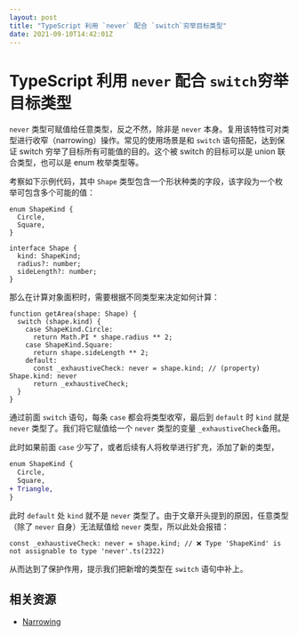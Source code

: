 ```yaml
---
layout: post
title: "TypeScript 利用 `never` 配合 `switch`穷举目标类型"
date: 2021-09-10T14:42:01Z
---
```

# TypeScript 利用 `never` 配合 `switch`穷举目标类型

`never` 类型可赋值给任意类型，反之不然，除非是 `never` 本身。复用该特性可对类型进行收窄（narrowing）操作。常见的使用场景是和 `switch` 语句搭配，达到保证 switch 穷举了目标所有可能值的目的。这个被 switch 的目标可以是 union 联合类型，也可以是 enum 枚举类型等。

考察如下示例代码，其中 `Shape` 类型包含一个形状种类的字段，该字段为一个枚举可包含多个可能的值：

```tsx
enum ShapeKind {
  Circle,
  Square,
}

interface Shape {
  kind: ShapeKind;
  radius?: number;
  sideLength?: number;
}
```

那么在计算对象面积时，需要根据不同类型来决定如何计算：

```tsx
function getArea(shape: Shape) {
  switch (shape.kind) {
    case ShapeKind.Circle:
      return Math.PI * shape.radius ** 2;
    case ShapeKind.Square:
      return shape.sideLength ** 2;
    default:
      const _exhaustiveCheck: never = shape.kind; // (property) Shape.kind: never
      return _exhaustiveCheck;
  }
}
```

通过前面 `switch` 语句，每条 `case` 都会将类型收窄，最后到 `default` 时 `kind` 就是 `never` 类型了。我们将它赋值给一个 `never` 类型的变量 `_exhaustiveCheck`备用。

此时如果前面 `case` 少写了，或者后续有人将枚举进行扩充，添加了新的类型，

```diff
enum ShapeKind {
  Circle,
  Square,
+ Triangle,
}
```

此时 `default` 处 `kind` 就不是 `never` 类型了。由于文章开头提到的原因，任意类型（除了 `never` 自身）无法赋值给 `never` 类型，所以此处会报错：

```tsx
const _exhaustiveCheck: never = shape.kind; // ❌ Type 'ShapeKind' is not assignable to type 'never'.ts(2322)
```

从而达到了保护作用，提示我们把新增的类型在 `switch` 语句中补上。

## 相关资源

- [Narrowing](https://www.typescriptlang.org/docs/handbook/2/narrowing.html)
